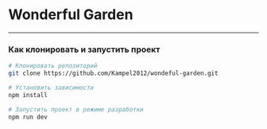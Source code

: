 # Wonderful Garden
---
### Как клонировать и запустить проект

```bash
# Клонировать репозиторий
git clone https://github.com/Kampel2012/wondeful-garden.git

# Установить зависимости
npm install

# Запустить проект в режиме разработки
npm run dev
```